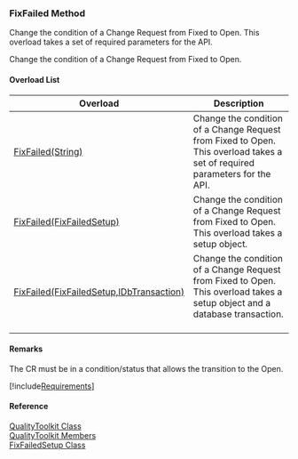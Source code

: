 ﻿### FixFailed Method

Change the condition of a Change Request from Fixed to Open. This overload takes a set of required parameters for the API.

Change the condition of a Change Request from Fixed to Open.

#### Overload List

| Overload | Description |
| --- | --- |
| [FixFailed(String)](FChoice.Toolkits.Clarify~FChoice.Toolkits.Clarify.Quality.QualityToolkit~FixFailed(String).md) | Change the condition of a Change Request from Fixed to Open. This overload takes a set of required parameters for the API.   |
| [FixFailed(FixFailedSetup)](FChoice.Toolkits.Clarify~FChoice.Toolkits.Clarify.Quality.QualityToolkit~FixFailed(FixFailedSetup).md) | Change the condition of a Change Request from Fixed to Open. This overload takes a setup object.   |
| [FixFailed(FixFailedSetup,IDbTransaction)](FChoice.Toolkits.Clarify~FChoice.Toolkits.Clarify.Quality.QualityToolkit~FixFailed(FixFailedSetup,IDbTransaction).md) | Change the condition of a Change Request from Fixed to Open. This overload takes a setup object and a database transaction.   |

#### Remarks

The CR must be in a condition/status that allows the transition to the Open.

[!include[Requirements](../partials/requirements.md)]



#### Reference

[QualityToolkit Class](FChoice.Toolkits.Clarify~FChoice.Toolkits.Clarify.Quality.QualityToolkit.md)  
[QualityToolkit Members](FChoice.Toolkits.Clarify~FChoice.Toolkits.Clarify.Quality.QualityToolkit_members.md)  
[FixFailedSetup Class](FChoice.Toolkits.Clarify~FChoice.Toolkits.Clarify.Quality.FixFailedSetup.md)